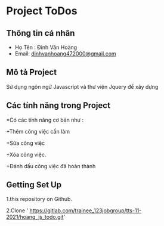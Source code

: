# Project ToDos

## Thông tin cá nhân
* Họ Tên : Đinh Văn Hoàng
* Email: dinhvanhoang472000@gmail.com

## Mô tả Project
Sử dụng ngôn ngữ Javascript và thư viện Jquery để xây dựng

## Các tính năng trong Project
*Có các tính năng cơ bản như :

+Thêm công việc cần làm

+Sửa công việc

+Xóa công việc.

+Đánh dấu công việc đã hoàn thành 

##  Getting Set Up
1.this repository on Github.

2.Clone ' https://gitlab.com/trainee_123jobgroup/tts-11-2021/hoang_js_todo.git'

